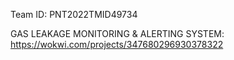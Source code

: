 Team ID: PNT2022TMID49734





GAS LEAKAGE MONITORING & ALERTING SYSTEM: https://wokwi.com/projects/347680296930378322
